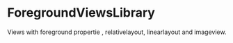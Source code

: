 # ForegroundViewsLibrary
Views with foreground propertie , relativelayout, linearlayout and imageview.
